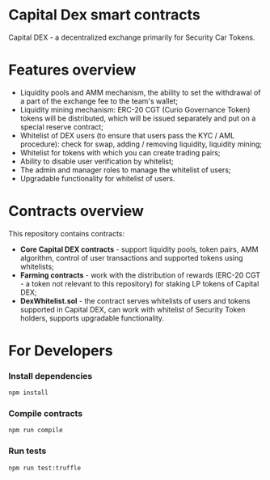 # Capital Dex smart contracts

Capital DEX - a decentralized exchange primarily for Security Car Tokens.

# Features overview

- Liquidity pools and AMM mechanism, the ability to set the withdrawal of a part of the exchange fee to the team's wallet;
- Liquidity mining mechanism: ERC-20 CGT (Curio Governance Token) tokens will be distributed, which will be issued separately and put on a special reserve contract;
- Whitelist of DEX users (to ensure that users pass the KYC / AML procedure): check for swap, adding / removing liquidity, liquidity mining;
- Whitelist for tokens with which you can create trading pairs;
- Ability to disable user verification by whitelist;
- The admin and manager roles to manage the whitelist of users;
- Upgradable functionality for whitelist of users.

# Contracts overview

This repository contains contracts:
- **Core Capital DEX contracts** - support liquidity pools, token pairs, AMM algorithm, control of user transactions and supported tokens using whitelists;
- **Farming contracts** - work with the distribution of rewards (ERC-20 CGT - a token not relevant to this repository) for staking LP tokens of Capital DEX;
- **DexWhitelist.sol** - the contract serves whitelists of users and tokens supported in Capital DEX, can work with whitelist of Security Token holders, supports upgradable functionality.

# For Developers

### Install dependencies

```sh
npm install
```


### Compile contracts

```sh
npm run compile
```

### Run tests

```sh
npm run test:truffle
```
